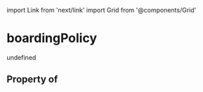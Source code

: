 import Link from 'next/link'
import Grid from '@components/Grid'

# boardingPolicy

undefined

## Property of



